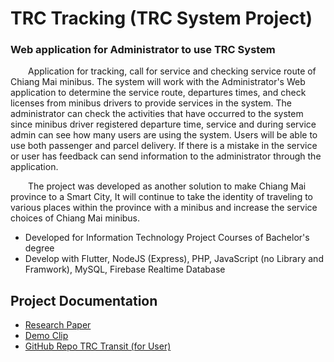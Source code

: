 # TRC Tracking (TRC System Project)
### Web application for Administrator to use TRC System
&emsp;&emsp;Application for tracking, call for service and checking service route of Chiang Mai minibus. The system will work with the Administrator's Web application to determine the service route, departures times, and check licenses from minibus drivers to provide services in the system. The administrator can check the activities that have occurred to the system since minibus driver registered departure time, service and during service admin can see how many users are using the system. Users will be able to use both passenger and parcel delivery. If there is a mistake in the service or user has feedback can send information to the administrator through the application.

&emsp;&emsp;The project was developed as another solution to make Chiang Mai province to a Smart City, It will continue to take the identity of traveling to various places within the province with a minibus and increase the service choices of Chiang Mai minibus.

+ Developed for Information Technology Project Courses of Bachelor's degree
+ Develop with Flutter, NodeJS (Express), PHP, JavaScript (no Library and Framwork), MySQL, Firebase Realtime Database

## Project Documentation

- [Research Paper](https://1drv.ms/b/s!AomPboqSoE_n5GtZZlYnuewfjxxv)
- [Demo Clip](https://1drv.ms/v/s!AomPboqSoE_n5G1AUbvm2YUCLd3J)
- [GitHub Repo TRC Transit (for User)](https://github.com/ommpawin/trc_transit_user_app)
